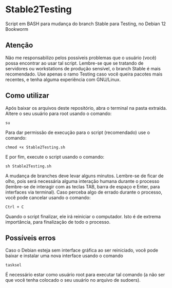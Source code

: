 # Stable2Testing

Script em BASH para mudança do branch Stable para Testing, no Debian 12 Bookworm

## Atenção

Não me responsabilizo pelos possíveis problemas que o usuário (você) possa encontrar ao usar tal script. Lembre-se que se tratando de servidores ou workstations de produção sensível, o branch Stable é mais recomendado. Use apenas o ramo Testing caso você queira pacotes mais recentes, e tenha alguma experiência com GNU/Linux.

## Como utilizar

Após baixar os arquivos deste repositório, abra o terminal na pasta extraída.
Altere o seu usuário para root usando o comando:
```
su
```
Para dar permissão de execução para o script (recomendado) use o comando:
```
chmod +x Stable2Testing.sh
```
E por fim, execute o script usando o comando:
```
sh Stable2Testing.sh
```

A mudança de branches deve levar alguns minutos. Lembre-se de ficar de olho, pois será necessária alguma interação humana durante o processo (lembre-se de interagir com as teclas TAB, barra de espaço e Enter, para interfaces via terminal). Caso perceba algo de errado durante o processo, você pode cancelar usando o comando:
```
Ctrl + C
```

Quando o script finalizar, ele irá reiniciar o computador. Isto é de extrema importância, para finalização de todo o processo.

## Possíveis erros

Caso o Debian esteja sem interface gráfica ao ser reiniciado, você pode baixar e instalar uma nova interface usando o comando
```
tasksel
```
É necessário estar como usuário root para executar tal comando (a não ser que você tenha colocado o seu usuário no arquivo de sudoers).

